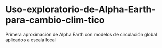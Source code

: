 # Uso-exploratorio-de-Alpha-Earth-para-cambio-clim-tico
Primera aproximación de Alpha Earth con modelos de circulación global aplicados a escala local
